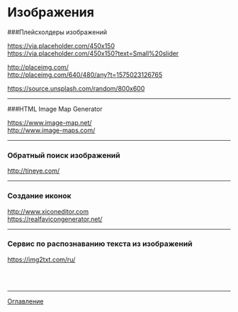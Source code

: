 # Изображения

###Плейсхолдеры изображений

https://via.placeholder.com/450x150 <br>
https://via.placeholder.com/450x150?text=Small%20slider

http://placeimg.com/ <br>
http://placeimg.com/640/480/any?t=1575023126765

https://source.unsplash.com/random/800x600

***

###HTML Image Map Generator

https://www.image-map.net/<br>
http://www.image-maps.com/

***

### Обратный поиск изображений

http://tineye.com/

***

### Создание иконок

http://www.xiconeditor.com <br>
https://realfavicongenerator.net/

***

### Сервис по распознаванию текста из изображений

https://img2txt.com/ru/

<br>
<br>

---

[Оглавление](https://github.com/LexDonowan/DevTips/blob/main/HTML%20Tricks/README.md)
